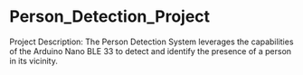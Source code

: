 # Person_Detection_Project
Project Description: The Person Detection System leverages the capabilities of the Arduino Nano BLE 33 to detect and identify the presence of a person in its vicinity. 
